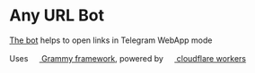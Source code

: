 # Any URL Bot

[The bot](https://t.me/any_url_bot) helps to open links in Telegram WebApp mode

Uses [<img src="https://grammy.dev/images/Y.png" height=16px /> Grammy framework](https://grammy.dev), powered by [<img src="https://workers.cloudflare.com/resources/logo/logo.svg" height=16px /> cloudflare workers](https://workers.cloudflare.com/)
